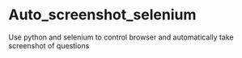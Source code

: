 # Auto_screenshot_selenium

Use python and selenium to control browser and automatically take screenshot of questions
